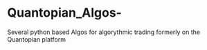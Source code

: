 # Quantopian_Algos-
Several python based Algos for algorythmic trading formerly on the Quantopian platform
